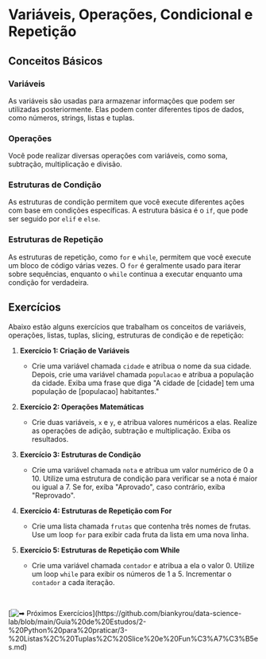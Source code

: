 # Variáveis, Operações, Condicional e Repetição

## Conceitos Básicos

### Variáveis
As variáveis são usadas para armazenar informações que podem ser utilizadas posteriormente. Elas podem conter diferentes tipos de dados, como números, strings, listas e tuplas.

### Operações
Você pode realizar diversas operações com variáveis, como soma, subtração, multiplicação e divisão.

### Estruturas de Condição
As estruturas de condição permitem que você execute diferentes ações com base em condições específicas. A estrutura básica é o `if`, que pode ser seguido por `elif` e `else`.

### Estruturas de Repetição
As estruturas de repetição, como `for` e `while`, permitem que você execute um bloco de código várias vezes. O `for` é geralmente usado para iterar sobre sequências, enquanto o `while` continua a executar enquanto uma condição for verdadeira.

## Exercícios

Abaixo estão alguns exercícios que trabalham os conceitos de variáveis, operações, listas, tuplas, slicing, estruturas de condição e de repetição:

1. **Exercício 1: Criação de Variáveis**
   - Crie uma variável chamada `cidade` e atribua o nome da sua cidade. Depois, crie uma variável chamada `populacao` e atribua a população da cidade. Exiba uma frase que diga "A cidade de [cidade] tem uma população de [populacao] habitantes."

2. **Exercício 2: Operações Matemáticas**
   - Crie duas variáveis, `x` e `y`, e atribua valores numéricos a elas. Realize as operações de adição, subtração e multiplicação. Exiba os resultados.

6. **Exercício 3: Estruturas de Condição**
   - Crie uma variável chamada `nota` e atribua um valor numérico de 0 a 10. Utilize uma estrutura de condição para verificar se a nota é maior ou igual a 7. Se for, exiba "Aprovado", caso contrário, exiba "Reprovado".

7. **Exercício 4: Estruturas de Repetição com For**
   - Crie uma lista chamada `frutas` que contenha três nomes de frutas. Use um loop `for` para exibir cada fruta da lista em uma nova linha.

8. **Exercício 5: Estruturas de Repetição com While**
   - Crie uma variável chamada `contador` e atribua a ela o valor 0. Utilize um loop `while` para exibir os números de 1 a 5. Incrementar o `contador` a cada iteração.

<br>

[![➡ Próximos Exercícios](https://img.shields.io/badge/-%F0%9F%93%98_Acesse_Aqui_:_Pr%C3%B3ximos_Exerc%C3%ADcios_(Listas_,_Tuplas_e_Slice)-blue?style=for-the-badge&color=007BFF)](https://github.com/biankyrou/data-science-lab/blob/main/Guia%20de%20Estudos/2-%20Python%20para%20praticar/3-%20Listas%2C%20Tuplas%2C%20Slice%20e%20Fun%C3%A7%C3%B5es.md)
